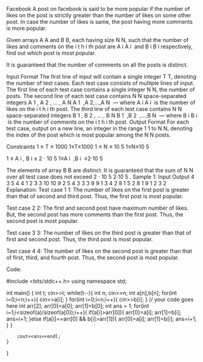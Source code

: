 Facebook
A post on facebook is said to be more popular if the number of likes on the post is strictly greater than the number of likes on some other post. In case the number of likes is same, the post having more comments is more popular.

Given arrays 
A
A and 
B
B, each having size 
N
N, such that the number of likes and comments on the 
i
t
h
i 
th
  post are 
A
i
A 
i
​
  and 
B
i
B 
i
​
  respectively, find out which post is most popular.

It is guaranteed that the number of comments on all the posts is distinct.

Input Format
The first line of input will contain a single integer 
T
T, denoting the number of test cases.
Each test case consists of multiple lines of input.
The first line of each test case contains a single integer 
N
N, the number of posts.
The second line of each test case contains 
N
N space-separated integers 
A
1
,
A
2
,
…
,
A
N
A 
1
​
 ,A 
2
​
 ,…,A 
N
​
  — where 
A
i
A 
i
​
  is the number of likes on the 
i
t
h
i 
th
  post.
The third line of each test case contains 
N
N space-separated integers 
B
1
,
B
2
,
…
,
B
N
B 
1
​
 ,B 
2
​
 ,…,B 
N
​
  — where 
B
i
B 
i
​
  is the number of comments on the 
i
t
h
i 
th
  post.
Output Format
For each test case, output on a new line, an integer in the range 
1
1 to 
N
N, denoting the index of the post which is most popular among the 
N
N posts.

Constraints
1
≤
T
≤
1000
1≤T≤1000
1
≤
N
≤
10
5
1≤N≤10 
5
 
1
≤
A
i
,
B
i
≤
2
⋅
10
5
1≤A 
i
​
 ,B 
i
​
 ≤2⋅10 
5
 
The elements of array 
B
B are distinct.
It is guaranteed that the sum of 
N
N over all test case does not exceed 
2
⋅
10
5
2⋅10 
5
 .
Sample 1:
Input
Output
4
3
5 4 4
1 2 3
3
10 10 9
2 5 4
3
3 3 9
9 1 3
4
2 8 1 5
2 8 1 9
1
2
3
2
Explanation:
Test case 
1
1: The number of likes on the first post is greater than that of second and third post. Thus, the first post is most popular.

Test case 
2
2: The first and second post have maximum number of likes. But, the second post has more comments than the first post. Thus, the second post is most popular.

Test case 
3
3: The number of likes on the third post is greater than that of first and second post. Thus, the third post is most popular.

Test case 
4
4: The number of likes on the second post is greater than that of first, third, and fourth post. Thus, the second post is most popular.

Code:

#include <bits/stdc++.h>
using namespace std;

int main() {
    int t;
    cin>>t;
    while(t--){
        int n;
        cin>>n;
        int a[n],b[n];
        for(int i=0;i<n;i++){
            cin>>a[i];
        }
        for(int i=0;i<n;i++){
            cin>>b[i];
        }
        // your code goes here
        int arr[2];
        arr[0]=a[0];
        arr[1]=b[0];
        int ans = 1;
        for(int i=1;i<sizeof(a)/sizeof(a[0]);i++){
            if(a[i]>arr[0]){
                arr[0]=a[i];
                arr[1]=b[i];
                ans=i+1;
            }else if(a[i]==arr[0] && b[i]>arr[1]){
                arr[0]=a[i];
                arr[1]=b[i];
                ans=i+1;
            }
        }
        
        cout<<ans<<endl;
    }

}
